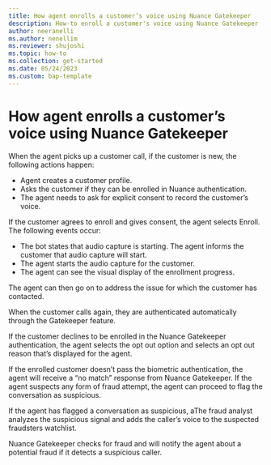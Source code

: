 ```yaml
---
title: How agent enrolls a customer’s voice using Nuance Gatekeeper 
description: How-to enroll a customer's voice using Nuance Gatekeeper 
author: neeranelli
ms.author: nenellim
ms.reviewer: shujoshi
ms.topic: how-to 
ms.collection: get-started 
ms.date: 05/24/2023
ms.custom: bap-template 
---
```


# How agent enrolls a customer’s voice using Nuance Gatekeeper 

When the agent picks up a customer call, if the customer is new, the following actions happen: 

- Agent creates a customer profile. 
- Asks the customer if they can be enrolled in Nuance authentication. 
- The agent needs to ask for explicit consent to record the customer’s voice. 

If the customer agrees to enroll and gives consent, the agent selects Enroll. The following events occur: 

- The bot states that audio capture is starting. The agent informs the customer that audio capture will start. 
- The agent starts the audio capture for the customer. 
- The agent can see the visual display of the enrollment progress.

The agent can then go on to address the issue for which the customer has contacted. 

When the customer calls again, they are authenticated automatically through the Gatekeeper feature.

If the customer declines to be enrolled in the Nuance Gatekeeper authentication, the agent selects the opt out option and selects an opt out reason that’s displayed for the agent. 

If the enrolled customer doesn’t pass the biometric authentication, the agent will receive a “no match” response from Nuance Gatekeeper. If the agent suspects any form of fraud attempt, the agent can proceed to flag the conversation as suspicious. 

If the agent has flagged a conversation as suspicious, aThe fraud analyst analyzes the suspicious signal and adds the caller’s voice to the suspected fraudsters watchlist. 

Nuance Gatekeeper checks for fraud and will notify the agent about a potential fraud if it detects a suspicious caller. 